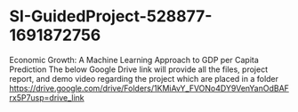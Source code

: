 # SI-GuidedProject-528877-1691872756
Economic Growth: A Machine Learning Approach to GDP per Capita Prediction
The below Google Drive link will provide all the files, project report, and demo video regarding the project which are placed in a folder 
https://drive.google.com/drive/Folders/1KMiAvY_FVONo4DY9VenYanOdBAFrx5P7usp=drive_link
